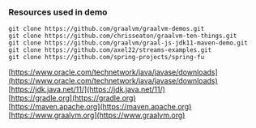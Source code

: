 ### Resources used in demo

`git clone https://github.com/graalvm/graalvm-demos.git`  
`git clone https://github.com/chrisseaton/graalvm-ten-things.git`  
`git clone https://github.com/graalvm/graal-js-jdk11-maven-demo.git`  
`git clone https://github.com/axel22/streams-examples.git`  
`git clone https://github.com/spring-projects/spring-fu`  


[https://www.oracle.com/technetwork/java/javase/downloads](https://www.oracle.com/technetwork/java/javase/downloads)  
[https://jdk.java.net/11/](https://jdk.java.net/11/)  
[https://gradle.org](https://gradle.org)  
[https://maven.apache.org](https://maven.apache.org)  
[https://www.graalvm.org](https://www.graalvm.org)  



